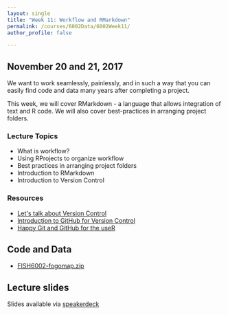 ```yaml
---
layout: single
title: "Week 11: Workflow and RMarkdown"
permalink: /courses/6002Data/6002Week11/
author_profile: false

---
```


## November 20 and 21, 2017

We want to work seamlessly, painlessly, and in such a way that you can easily find code and data many years after completing a project.

This week, we will cover RMarkdown - a language that allows integration of text and R code. We will also cover best-practices in arranging project folders.

### Lecture Topics

* What is workflow?
* Using RProjects to organize workflow
* Best practices in arranging project folders
* Introduction to RMarkdown
* Introduction to Version Control

### Resources

* [Let's talk about Version Control](https://peerj.com/preprints/3159.pdf)
* [Introduction to GitHub for Version Control](https://peerj.com/preprints/3159v2/#supplementary-material)
* [Happy Git and GitHub for the useR](http://happygitwithr.com/)

## Code and Data

* [FISH6002-fogomap.zip](/assets/images/FISH6002-fogomap.zip)

## Lecture slides

<script async class="speakerdeck-embed" data-id="b77ce8bfae854d3cb72f41e788f8532e" data-ratio="1.77777777777778" src="//speakerdeck.com/assets/embed.js"></script>

Slides available via [speakerdeck](https://speakerdeck.com/pandalusplatyceros/fish-6002-week-11-markdown-and-workflow)
